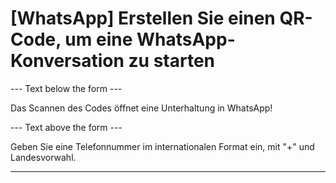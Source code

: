 <h1>[WhatsApp] Erstellen Sie einen QR-Code, um eine WhatsApp-Konversation zu starten</h1>

--- Text below the form ---

<p class="font-italic hint smfm-hint">Das Scannen des Codes öffnet eine Unterhaltung in WhatsApp!</p>

--- Text above the form ---

<p class="hint smfm-hint">Geben Sie eine Telefonnummer im internationalen Format ein, mit "+" und Landesvorwahl.</p>

----------
